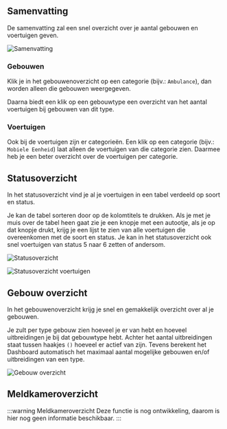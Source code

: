 ## Samenvatting

De samenvatting zal een snel overzicht over je aantal gebouwen en voertuigen geven.

![Samenvatting](./dashboardSamenvatting.png)

### Gebouwen

Klik je in het gebouwenoverzicht op een categorie (bijv.: `Ambulance`), dan worden alleen die gebouwen weergegeven.

Daarna biedt een klik op een gebouwtype een overzicht van het aantal voertuigen bij gebouwen van dit type.

### Voertuigen

Ook bij de voertuigen zijn er categorieën.
Een klik op een categorie (bijv.: `Mobiele Eenheid`) laat alleen de voertuigen van die categorie zien.
Daarmee heb je een beter overzicht over de voertuigen per categorie.

## Statusoverzicht

In het statusoverzicht vind je al je voertuigen in een tabel verdeeld op soort en status.

Je kan de tabel sorteren door op de kolomtitels te drukken.
Als je met je muis over de tabel heen gaat zie je een knopje met een autootje, als je op dat knopje drukt,
 krijg je een lijst te zien van alle voertuigen die overeenkomen met de soort en status.
Je kan in het statusoverzicht ook snel voertuigen van status 5 naar 6 zetten of andersom.

![Statusoverzicht](./dashboardStatusoverzicht.png)

![Statusoverzicht voertuigen](./dashboardVehicles.png)

## Gebouw overzicht

In het gebouwenoverzicht krijg je snel en gemakkelijk overzicht over al je gebouwen.

Je zult per type gebouw zien hoeveel je er van hebt en hoeveel uitbreidingen je bij dat gebouwtype hebt.
Achter het aantal uitbreidingen staat tussen haakjes `()` hoeveel er actief van zijn.
Tevens berekent het Dashboard automatisch het maximaal aantal mogelijke gebouwen en/of uitbreidingen van een type.

![Gebouw overzicht](./dashboardBuildings.png)

## Meldkameroverzicht

:::warning Meldkameroverzicht
Deze functie is nog ontwikkeling, daarom is hier nog geen informatie beschikbaar.
:::
